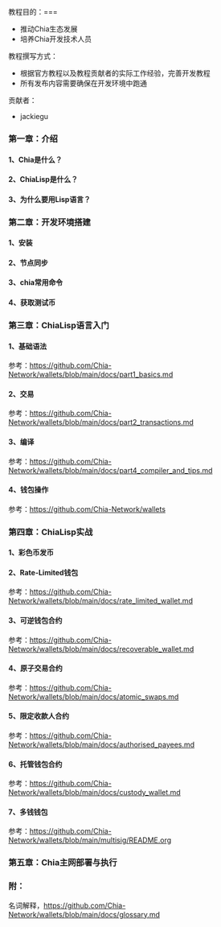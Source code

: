 教程目的：===
* 推动Chia生态发展
* 培养Chia开发技术人员

教程撰写方式：

* 根据官方教程以及教程贡献者的实际工作经验，完善开发教程
* 所有发布内容需要确保在开发环境中跑通

贡献者：
* jackiegu


### 第一章：介绍
#### 1、Chia是什么？
#### 2、ChiaLisp是什么？
#### 3、为什么要用Lisp语言？

### 第二章：开发环境搭建
#### 1、安装
#### 2、节点同步
#### 3、chia常用命令
#### 4、获取测试币

### 第三章：ChiaLisp语言入门
#### 1、基础语法
参考：https://github.com/Chia-Network/wallets/blob/main/docs/part1_basics.md
#### 2、交易
参考：https://github.com/Chia-Network/wallets/blob/main/docs/part2_transactions.md
#### 3、编译
参考：https://github.com/Chia-Network/wallets/blob/main/docs/part4_compiler_and_tips.md
#### 4、钱包操作
参考：https://github.com/Chia-Network/wallets

### 第四章：ChiaLisp实战
#### 1、彩色币发币
#### 2、Rate-Limited钱包
参考：https://github.com/Chia-Network/wallets/blob/main/docs/rate_limited_wallet.md
#### 3、可逆钱包合约
参考：https://github.com/Chia-Network/wallets/blob/main/docs/recoverable_wallet.md
#### 4、原子交易合约
参考：https://github.com/Chia-Network/wallets/blob/main/docs/atomic_swaps.md
#### 5、限定收款人合约
参考：https://github.com/Chia-Network/wallets/blob/main/docs/authorised_payees.md
#### 6、托管钱包合约
参考：https://github.com/Chia-Network/wallets/blob/main/docs/custody_wallet.md
#### 7、多钱钱包
参考：https://github.com/Chia-Network/wallets/blob/main/multisig/README.org

### 第五章：Chia主网部署与执行

### 附：
名词解释，https://github.com/Chia-Network/wallets/blob/main/docs/glossary.md
